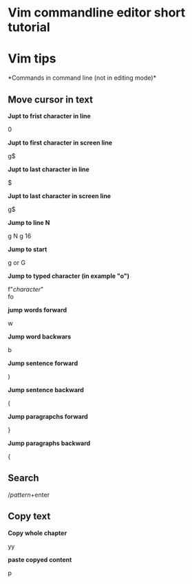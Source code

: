 # Vim commandline editor short tutorial

<h1>Vim tips</h1>
*Commands in command line (not in editing mode)*

<h2>Move cursor in text</h2>

**Jupt to frist character in line**

0

**Jupt to first character in screen line**

g$


**Jupt to last character in line**

$

**Jupt to last character in screen line**

g$


**Jump to line N**

g N
g 16

**Jump to start**

g
or 
G
 
**Jump to typed character (in example "o")**

f"*character*" \
fo
  
**jump words forward**
 
 w
 
 **Jump word backwars**
 
 b
 
 **Jump sentence forward**
 
 )
 
 
 **Jump sentence backward**
 
 (
 
 **Jump paragrapchs forward**
 
 }
 
 **Jump paragraphs backward**
 
 {
 
 <h2>Search</h2>
 
 /*pattern*+enter
 
 
 <h2> Copy text </h2>


**Copy whole chapter**  

yy

**paste copyed content**

p 






